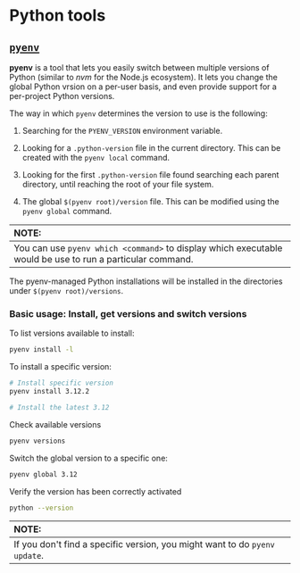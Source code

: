 # Python tools

## [`pyenv`](https://github.com/pyenv/pyenv)

**pyenv** is a tool that lets you easily switch between multiple versions of Python (similar to *nvm* for the Node.js ecosystem). It lets you change the global Python vrsion on a per-user basis, and even provide support for a per-project Python versions.

The way in which `pyenv` determines the version to use is the following:

1. Searching for the `PYENV_VERSION` environment variable.

2. Looking for a `.python-version` file in the current directory. This can be created with the `pyenv local` command.

3. Looking for the first `.python-version` file found searching each parent directory, until reaching the root of your file system.

4. The global `$(pyenv root)/version` file. This can be modified using the `pyenv global` command.

| NOTE: |
| :---- |
| You can use `pyenv which <command>` to display which executable would be use to run a particular command. |

The pyenv-managed Python installations will be installed in the directories under `$(pyenv root)/versions`.

### Basic usage: Install, get versions and switch versions

To list versions available to install:

```bash
pyenv install -l
```

To install a specific version:

```bash
# Install specific version
pyenv install 3.12.2

# Install the latest 3.12
```

Check available versions

```bash
pyenv versions
```


Switch the global version to a specific one:

```bash
pyenv global 3.12
```

Verify the version has been correctly activated

```bash
python --version
```

| NOTE: |
| :---- |
| If you don't find a specific version, you might want to do `pyenv update`. |